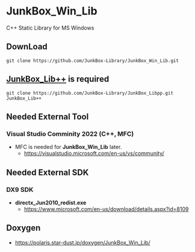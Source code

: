 # JunkBox_Win_Lib
C++ Static Library for MS Windows

## DownLoad
```
git clone https://github.com/JunkBox-Library/JunkBox_Win_Lib.git
```

## [JunkBox_Lib++](https://github.com/JunkBox-Library/JunkBox_Libpp) is required
```
git clone https://github.com/JunkBox-Library/JunkBox_Libpp.git JunkBox_Lib++
```

## Needed External Tool
### Visual Studio Comminity 2022 (C++, MFC)
* MFC is needed for **JunkBox_Win_Lib** later.
   * https://visualstudio.microsoft.com/en-us/vs/community/

## Needed External SDK
### DX9 SDK
* **directx_Jun2010_redist.exe**
   * https://www.microsoft.com/en-us/download/details.aspx?id=8109

## Doxygen 
* https://polaris.star-dust.jp/doxygen/JunkBox_Win_Lib/

